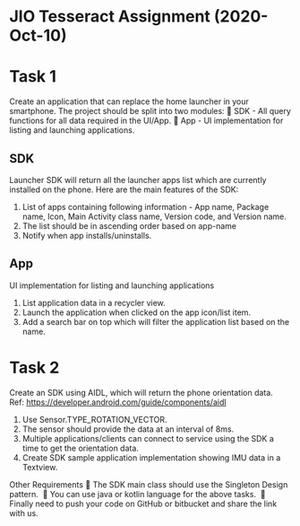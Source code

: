 JIO Tesseract Assignment (2020-Oct-10)
============================================================

Task 1
============================================================
Create an application that can replace the home launcher in your smartphone.
The project should be split into two modules:
 SDK - All query functions for all data required in the UI/App.
 App - UI implementation for listing and launching applications.

SDK
------------
Launcher SDK will return all the launcher apps list which are currently installed on the phone. Here
are the main features of the SDK: 
1. List of apps containing following information - App name, Package name, Icon, Main Activity class
name, Version code, and Version name.
2. The list should be in ascending order based on app-name
3. Notify when app installs/uninstalls.

App
------------
UI implementation for listing and launching applications
1. List application data in a recycler view.
2. Launch the application when clicked on the app icon/list item. 
3. Add a search bar on top which will filter the application list based on the name.

Task 2
============================================================
Create an SDK using AIDL, which will return the phone orientation data. 
Ref: https://developer.android.com/guide/components/aidl
1. Use Sensor.TYPE_ROTATION_VECTOR. 
2. The sensor should provide the data at an interval of 8ms.
3. Multiple applications/clients can connect to service using the SDK a time to get the orientation
data.  
4. Create SDK sample application implementation showing IMU data in a Textview.

Other Requirements
 The SDK main class should use the Singleton Design pattern. 
 You can use java or kotlin language for the above tasks. 
 Finally need to push your code on GitHub or bitbucket and share the link with us.